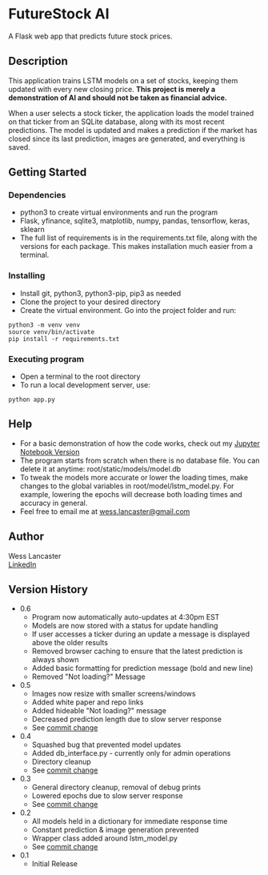 # FutureStock AI

A Flask web app that predicts future stock prices.

## Description

This application trains LSTM models on a set of stocks, keeping them updated with every new closing price. **This project is merely a demonstration of AI and should not be taken as financial advice.**

When a user selects a stock ticker, the application loads the model trained on that ticker from an SQLite database, along with its most recent predictions. The model is updated and makes a prediction if the market has closed since its last prediction, images are generated, and everything is saved.

## Getting Started

### Dependencies

* python3 to create virtual environments and run the program
* Flask, yfinance, sqlite3, matplotlib, numpy, pandas, tensorflow, keras, sklearn
* The full list of requirements is in the requirements.txt file, along with the versions for each package. This makes installation much easier from a terminal.

### Installing

* Install git, python3, python3-pip, pip3 as needed
* Clone the project to your desired directory
* Create the virtual environment. Go into the project folder and run:
``` 
python3 -m venv venv
source venv/bin/activate
pip install -r requirements.txt
```

### Executing program

* Open a terminal to the root directory
* To run a local development server, use:
``` 
python app.py
```

## Help

* For a basic demonstration of how the code works, check out my [Jupyter Notebook Version](https://colab.research.google.com/drive/1z96VjkJXcIOQ6KdNjEPjhmxKKfLd7FLH)
* The program starts from scratch when there is no database file. You can delete it at anytime: root/static/models/model.db
* To tweak the models more accurate or lower the loading times, make changes to the global variables in root/model/lstm_model.py. For example, lowering the epochs will decrease both loading times and accuracy in general.
* Feel free to email me at wess.lancaster@gmail.com

## Author

Wess Lancaster  
[LinkedIn](https://linkedin.com/in/wessbl)

## Version History
* 0.6
    * Program now automatically auto-updates at 4:30pm EST
    * Models are now stored with a status for update handling
    * If user accesses a ticker during an update a message is displayed above the older results
    * Removed browser caching to ensure that the latest prediction is always shown
    * Added basic formatting for prediction message (bold and new line)
    * Removed "Not loading?" Message
* 0.5
    * Images now resize with smaller screens/windows
    * Added white paper and repo links
    * Added hideable "Not loading?" message
    * Decreased prediction length due to slow server response
    * See [commit change](https://github.com/wessbl/wbl-aistocks/commit/5740fac657a7a16181d3a19ea7f43b089d096ad2)
* 0.4
    * Squashed bug that prevented model updates
    * Added db_interface.py - currently only for admin operations
    * Directory cleanup
    * See [commit change](https://github.com/wessbl/wbl-aistocks/commit/22f1e557d6ba796af350a90c0b23e42befec3ae0)
* 0.3
    * General directory cleanup, removal of debug prints
    * Lowered epochs due to slow server response
    * See [commit change](https://github.com/wessbl/wbl-aistocks/commit/678685f3d3f6fe2298b1375f311f48b0a9492b44)
* 0.2
    * All models held in a dictionary for immediate response time
    * Constant prediction & image generation prevented
    * Wrapper class added around lstm_model.py
    * See [commit change](https://github.com/wessbl/wbl-aistocks/commit/2fb715f51e4b70cdd910bbfd11f17d2433b050c5)
* 0.1
    * Initial Release